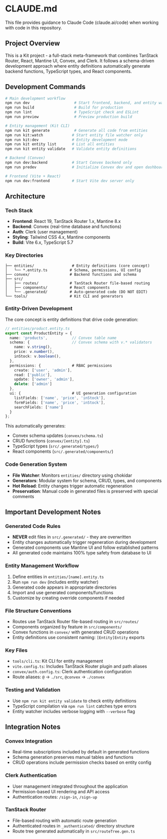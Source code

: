 # CLAUDE.md

This file provides guidance to Claude Code (claude.ai/code) when working with code in this repository.

## Project Overview

This is a Kit project - a full-stack meta-framework that combines TanStack Router, React, Mantine UI, Convex, and Clerk. It follows a schema-driven development approach where entity definitions automatically generate backend functions, TypeScript types, and React components.

## Development Commands

```bash
# Main development workflow
npm run dev                    # Start frontend, backend, and entity watcher
npm run build                  # Build for production  
npm run lint                   # TypeScript check and ESLint
npm run preview                # Preview production build

# Entity management (Kit CLI)
npm run kit generate           # Generate all code from entities
npm run kit:watch             # Start entity file watcher only
npm run kit:dev               # Entity development mode
npm run kit entity list       # List all entities
npm run kit entity validate   # Validate entity definitions

# Backend (Convex)
npm run dev:backend           # Start Convex backend only
npm run predev                # Initialize Convex dev and open dashboard

# Frontend (Vite + React)
npm run dev:frontend          # Start Vite dev server only
```

## Architecture

### Tech Stack
- **Frontend**: React 19, TanStack Router 1.x, Mantine 8.x
- **Backend**: Convex (real-time database and functions)
- **Auth**: Clerk (user management)
- **Styling**: Tailwind CSS 4.x, Mantine components
- **Build**: Vite 6.x, TypeScript 5.7

### Key Directories
```
├── entities/                 # Entity definitions (core concept)
│   └── *.entity.ts          # Schema, permissions, UI config
├── convex/                  # Backend functions and schema
├── src/
│   ├── routes/              # TanStack Router file-based routing
│   ├── components/          # React components
│   └── .generated/          # Auto-generated code (DO NOT EDIT)
└── tools/                   # Kit CLI and generators
```

### Entity-Driven Development
The core concept is entity definitions that drive code generation:

```typescript
// entities/product.entity.ts
export const ProductEntity = {
  name: 'products',           // Convex table name
  schema: {                   // Convex schema with v.* validators
    name: v.string(),
    price: v.number(),
    inStock: v.boolean(),
  },
  permissions: {              # RBAC permissions
    create: ['user', 'admin'],
    read: ['public'],
    update: ['owner', 'admin'],
    delete: ['admin']
  },
  ui: {                       # UI generation configuration
    listFields: ['name', 'price', 'inStock'],
    formFields: ['name', 'price', 'inStock'],
    searchFields: ['name']
  }
};
```

This automatically generates:
- Convex schema updates (`convex/schema.ts`)
- CRUD functions (`convex/[entity].ts`)
- TypeScript types (`src/.generated/types/`)
- React components (`src/.generated/components/`)

### Code Generation System
- **File Watcher**: Monitors `entities/` directory using chokidar
- **Generators**: Modular system for schema, CRUD, types, and components
- **Hot Reload**: Entity changes trigger automatic regeneration
- **Preservation**: Manual code in generated files is preserved with special comments

## Important Development Notes

### Generated Code Rules
- **NEVER** edit files in `src/.generated/` - they are overwritten
- Entity changes automatically trigger regeneration during development
- Generated components use Mantine UI and follow established patterns
- All generated code maintains 100% type safety from database to UI

### Entity Management Workflow
1. Define entities in `entities/[name].entity.ts`
2. Run `npm run dev` (includes entity watcher)
3. Generated code appears in appropriate directories
4. Import and use generated components/functions
5. Customize by creating override components if needed

### File Structure Conventions
- Routes use TanStack Router file-based routing in `src/routes/`
- Components organized by feature in `src/components/`
- Convex functions in `convex/` with generated CRUD operations
- Entity definitions use consistent naming: `[Entity]Entity` exports

### Key Files
- `tools/cli.ts`: Kit CLI for entity management
- `vite.config.ts`: Includes TanStack Router plugin and path aliases
- `convex/auth.config.ts`: Clerk authentication configuration
- Route aliases: `@` → `./src`, `@convex` → `./convex`

### Testing and Validation
- Use `npm run kit entity validate` to check entity definitions
- TypeScript compilation via `npm run lint` catches type errors
- Entity watcher includes verbose logging with `--verbose` flag

## Integration Notes

### Convex Integration
- Real-time subscriptions included by default in generated functions
- Schema generation preserves manual tables and functions
- CRUD operations include permission checks based on entity config

### Clerk Authentication
- User management integrated throughout the application
- Permission-based UI rendering and API access
- Authentication routes: `/sign-in`, `/sign-up`

### TanStack Router
- File-based routing with automatic route generation
- Authenticated routes in `_authenticated/` directory structure
- Route tree generated automatically in `src/routeTree.gen.ts`